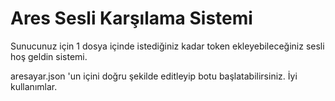 # Ares Sesli Karşılama Sistemi
Sunucunuz için 1 dosya içinde istediğiniz kadar token ekleyebileceğiniz sesli hoş geldin sistemi.


aresayar.json 'un içini doğru şekilde editleyip botu başlatabilirsiniz. İyi kullanımlar.
